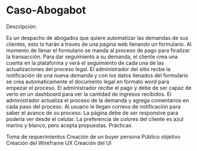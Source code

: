 # Caso-Abogabot

Descripción:

Es un despacho de abogados que quiere automatizar las demandas de sus clientes, esto lo harán a traves de una página web llenando un formulario.
Al momento de llenar el formulario se manda al proceso de pago para finalizar la transacción.
Para dar seguimiento a su demanda, el cliente crea una cuenta en la plataforma y verá el seguimiento de cada una de las actualizaciones del proceso legal.
El administrador del sitio recbe la notificación de una nueva demanda y con los datos llenados del formulario se crea automaticamente el documento legal en formato word para empezar el proceso.
El administrador recibe el pago y debe de ser capaz de verlo en un dashboard para ver la cantidad de ingresos recibidos.
El administrador actualiza el proceso de la demanda y agrega comentarios en cada paso del proceso.
Al usuario le llegan correos de notificación para saber el avance de su proceso.
La página debe de ser responsive para poderla ver desde el celular.
La preferencia de colores del cliente es azul marino y blanco, pero acepta propuestas.
Prácticas

Toma de requerimientos
Creación de un buyer persona
Público objetivo
Creación del Wireframe UX
Creación del UI
